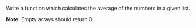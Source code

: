 Write a function which calculates the average of the numbers in a given list.

**Note:** Empty arrays should return 0.
